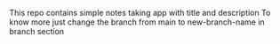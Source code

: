 This repo contains simple notes taking app with title and description To know more just change the branch from main to new-branch-name in branch section
